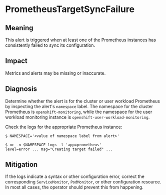 # PrometheusTargetSyncFailure

## Meaning

This alert is triggered when at least one of the Prometheus instances has
consistently failed to sync its configuration.

## Impact

Metrics and alerts may be missing or inaccurate.

## Diagnosis

Determine whether the alert is for the cluster or user workload Prometheus by
inspecting the alert's `namespace` label. The namespace for the cluster
Prometheus is `openshift-monitoring`, while the namespace for the user workload
monitoring instance is `openshift-user-workload-monitoring`.

Check the logs for the appropriate Prometheus instance:

```console
$ NAMESPACE='<value of namespace label from alert>'

$ oc -n $NAMESPACE logs -l 'app=prometheus'
level=error ... msg="Creating target failed" ...
```

## Mitigation

If the logs indicate a syntax or other configuration error, correct the
corresponding `ServiceMonitor`, `PodMonitor`, or other configuration
resource. In most all cases, the operator should prevent this from happening.
